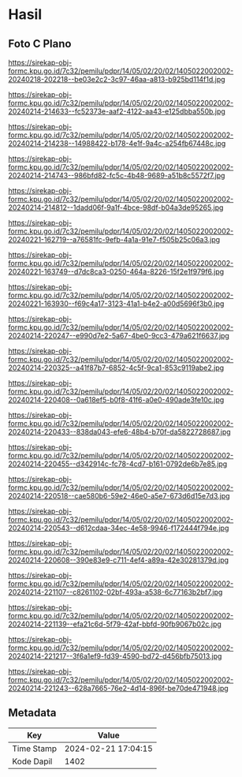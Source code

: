 # Hasil

## Foto C Plano

https://sirekap-obj-formc.kpu.go.id/7c32/pemilu/pdpr/14/05/02/20/02/1405022002002-20240218-202218--be03e2c2-3c97-46aa-a813-b925bd114f1d.jpg

https://sirekap-obj-formc.kpu.go.id/7c32/pemilu/pdpr/14/05/02/20/02/1405022002002-20240214-214633--fc52373e-aaf2-4122-aa43-e125dbba550b.jpg

https://sirekap-obj-formc.kpu.go.id/7c32/pemilu/pdpr/14/05/02/20/02/1405022002002-20240214-214238--14988422-b178-4e1f-9a4c-a254fb67448c.jpg

https://sirekap-obj-formc.kpu.go.id/7c32/pemilu/pdpr/14/05/02/20/02/1405022002002-20240214-214743--986bfd82-fc5c-4b48-9689-a51b8c5572f7.jpg

https://sirekap-obj-formc.kpu.go.id/7c32/pemilu/pdpr/14/05/02/20/02/1405022002002-20240214-214812--1dadd06f-9a1f-4bce-98df-b04a3de95265.jpg

https://sirekap-obj-formc.kpu.go.id/7c32/pemilu/pdpr/14/05/02/20/02/1405022002002-20240221-162719--a76581fc-9efb-4a1a-91e7-f505b25c06a3.jpg

https://sirekap-obj-formc.kpu.go.id/7c32/pemilu/pdpr/14/05/02/20/02/1405022002002-20240221-163749--d7dc8ca3-0250-464a-8226-15f2e1f979f6.jpg

https://sirekap-obj-formc.kpu.go.id/7c32/pemilu/pdpr/14/05/02/20/02/1405022002002-20240221-163930--f69c4a17-3123-41a1-b4e2-a00d5696f3b0.jpg

https://sirekap-obj-formc.kpu.go.id/7c32/pemilu/pdpr/14/05/02/20/02/1405022002002-20240214-220247--e990d7e2-5a67-4be0-9cc3-479a621f6637.jpg

https://sirekap-obj-formc.kpu.go.id/7c32/pemilu/pdpr/14/05/02/20/02/1405022002002-20240214-220325--a41f87b7-6852-4c5f-9ca1-853c9119abe2.jpg

https://sirekap-obj-formc.kpu.go.id/7c32/pemilu/pdpr/14/05/02/20/02/1405022002002-20240214-220408--0a618ef5-b0f8-41f6-a0e0-490ade3fe10c.jpg

https://sirekap-obj-formc.kpu.go.id/7c32/pemilu/pdpr/14/05/02/20/02/1405022002002-20240214-220433--838da043-efe6-48b4-b70f-da5822728687.jpg

https://sirekap-obj-formc.kpu.go.id/7c32/pemilu/pdpr/14/05/02/20/02/1405022002002-20240214-220455--d342914c-fc78-4cd7-b161-0792de6b7e85.jpg

https://sirekap-obj-formc.kpu.go.id/7c32/pemilu/pdpr/14/05/02/20/02/1405022002002-20240214-220518--cae580b6-59e2-46e0-a5e7-673d6d15e7d3.jpg

https://sirekap-obj-formc.kpu.go.id/7c32/pemilu/pdpr/14/05/02/20/02/1405022002002-20240214-220543--d612cdaa-34ec-4e58-9946-f172444f794e.jpg

https://sirekap-obj-formc.kpu.go.id/7c32/pemilu/pdpr/14/05/02/20/02/1405022002002-20240214-220608--390e83e9-c711-4ef4-a89a-42e30281379d.jpg

https://sirekap-obj-formc.kpu.go.id/7c32/pemilu/pdpr/14/05/02/20/02/1405022002002-20240214-221107--c8261102-02bf-493a-a538-6c77163b2bf7.jpg

https://sirekap-obj-formc.kpu.go.id/7c32/pemilu/pdpr/14/05/02/20/02/1405022002002-20240214-221139--efa21c6d-5f79-42af-bbfd-90fb9067b02c.jpg

https://sirekap-obj-formc.kpu.go.id/7c32/pemilu/pdpr/14/05/02/20/02/1405022002002-20240214-221217--3f6a1ef9-fd39-4590-bd72-d456bfb75013.jpg

https://sirekap-obj-formc.kpu.go.id/7c32/pemilu/pdpr/14/05/02/20/02/1405022002002-20240214-221243--628a7665-76e2-4d14-896f-be70de471948.jpg


## Metadata

| Key        | Value               |
| ---------- | ------------------- |
| Time Stamp | 2024-02-21 17:04:15 |
| Kode Dapil | 1402                |




